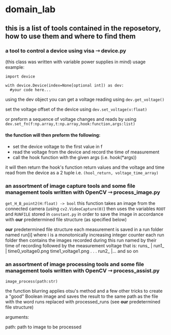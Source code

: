 # domain_lab

## this is a list of tools contained in the reposetory, how to use them and where to find them

### a tool to control a device using visa ⇾ device.py
(this class was written with variable power supplies in mind)
usage example:
```
import device

with device.Device(index=None[optional int]) as dev:
  #your code here...
```
using the dev object you can get a voltage reading using
`dev.get_voltage()`

set the voltage offset of the device using
`dev.set_voltage(v:float)`

or preform a sequence of voltage changes and reads by using
`dev.set_fn(f:np.array,t:np.array,hook:function,args:list)`

#### the function will then preform the following:

* set the device voltage to the first value in f
* read the voltage from the device and record the time of measurement
* call the hook function with the given args (i.e. hook(*args))

it will then return the hook's function return values and the voltage and time read from the device as a 2 tuple
i.e. `(hool_return, voltage_time_array)`

### an assortment of image capture tools and some file management tools written with OpenCV ⇾ process_image.py

```get_H_B_point2(H:float) -> bool```
this function takes an image from the connected camera (using `cv2.VideoCapture(0)`)
then uses the variables `ROOT` and `RUNFILE` stored in `constant.py` in order to save the image
in accordance with **our** predetermined file structure (as specified below)

**our** predetermined file structure
each measurement is saved in a run folder named run[i] where i is a monotonically increasing integer counter
each run folder then contains the images recorded during this run named by their time of recording followed by the measurement voltage
that is:
runs_
     |
     run1_
          |
          time0_voltage0.png
          time1_voltage1.png
          .
          .
          .
     run2_
          |...
and so on

### an assortment of image **processing** tools and some file management tools written with OpenCV ⇾ process_assist.py

```image_process(path:str)```

the function blurring applies otsu's method and a few other tricks to create a "good" Boolean
image and saves the result to the same path as the file with the word runs replaced with processed_runs
(see **our** predetermined file structure)

arguments:

path: path to image to be processed
